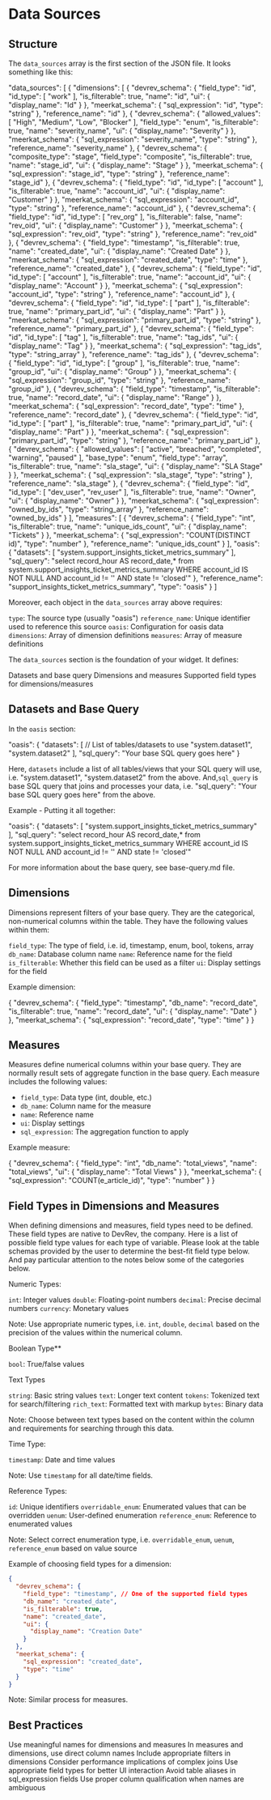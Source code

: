 # Data Sources

## Structure

The `data_sources` array is the first section of the JSON file. It looks something like this:

"data_sources": [
{
"dimensions": [
{
"devrev_schema": {
"field_type": "id",
"id_type": [
"work"
],
"is_filterable": true,
"name": "id",
"ui": {
"display_name": "Id"
}
},
"meerkat_schema": {
"sql_expression": "id",
"type": "string"
},
"reference_name": "id"
},
{
"devrev_schema": {
"allowed_values": [
"High",
"Medium",
"Low",
"Blocker"
],
"field_type": "enum",
"is_filterable": true,
"name": "severity_name",
"ui": {
"display_name": "Severity"
}
},
"meerkat_schema": {
"sql_expression": "severity_name",
"type": "string"
},
"reference_name": "severity_name"
},
{
"devrev_schema": {
"composite_type": "stage",
"field_type": "composite",
"is_filterable": true,
"name": "stage_id",
"ui": {
"display_name": "Stage"
}
},
"meerkat_schema": {
"sql_expression": "stage_id",
"type": "string"
},
"reference_name": "stage_id"
},
{
"devrev_schema": {
"field_type": "id",
"id_type": [
"account"
],
"is_filterable": true,
"name": "account_id",
"ui": {
"display_name": "Customer"
}
},
"meerkat_schema": {
"sql_expression": "account_id",
"type": "string"
},
"reference_name": "account_id"
},
{
"devrev_schema": {
"field_type": "id",
"id_type": [
"rev_org"
],
"is_filterable": false,
"name": "rev_oid",
"ui": {
"display_name": "Customer"
}
},
"meerkat_schema": {
"sql_expression": "rev_oid",
"type": "string"
},
"reference_name": "rev_oid"
},
{
"devrev_schema": {
"field_type": "timestamp",
"is_filterable": true,
"name": "created_date",
"ui": {
"display_name": "Created Date"
}
},
"meerkat_schema": {
"sql_expression": "created_date",
"type": "time"
},
"reference_name": "created_date"
},
{
"devrev_schema": {
"field_type": "id",
"id_type": [
"account"
],
"is_filterable": true,
"name": "account_id",
"ui": {
"display_name": "Account"
}
},
"meerkat_schema": {
"sql_expression": "account_id",
"type": "string"
},
"reference_name": "account_id"
},
{
"devrev_schema": {
"field_type": "id",
"id_type": [
"part"
],
"is_filterable": true,
"name": "primary_part_id",
"ui": {
"display_name": "Part"
}
},
"meerkat_schema": {
"sql_expression": "primary_part_id",
"type": "string"
},
"reference_name": "primary_part_id"
},
{
"devrev_schema": {
"field_type": "id",
"id_type": [
"tag"
],
"is_filterable": true,
"name": "tag_ids",
"ui": {
"display_name": "Tag"
}
},
"meerkat_schema": {
"sql_expression": "tag_ids",
"type": "string_array"
},
"reference_name": "tag_ids"
},
{
"devrev_schema": {
"field_type": "id",
"id_type": [
"group"
],
"is_filterable": true,
"name": "group_id",
"ui": {
"display_name": "Group"
}
},
"meerkat_schema": {
"sql_expression": "group_id",
"type": "string"
},
"reference_name": "group_id"
},
{
"devrev_schema": {
"field_type": "timestamp",
"is_filterable": true,
"name": "record_date",
"ui": {
"display_name": "Range"
}
},
"meerkat_schema": {
"sql_expression": "record_date",
"type": "time"
},
"reference_name": "record_date"
},
{
"devrev_schema": {
"field_type": "id",
"id_type": [
"part"
],
"is_filterable": true,
"name": "primary_part_id",
"ui": {
"display_name": "Part"
}
},
"meerkat_schema": {
"sql_expression": "primary_part_id",
"type": "string"
},
"reference_name": "primary_part_id"
},
{
"devrev_schema": {
"allowed_values": [
"active",
"breached",
"completed",
"warning",
"paused"
],
"base_type": "enum",
"field_type": "array",
"is_filterable": true,
"name": "sla_stage",
"ui": {
"display_name": "SLA Stage"
}
},
"meerkat_schema": {
"sql_expression": "sla_stage",
"type": "string"
},
"reference_name": "sla_stage"
},
{
"devrev_schema": {
"field_type": "id",
"id_type": [
"dev_user",
"rev_user"
],
"is_filterable": true,
"name": "Owner",
"ui": {
"display_name": "Owner"
}
},
"meerkat_schema": {
"sql_expression": "owned_by_ids",
"type": "string_array"
},
"reference_name": "owned_by_ids"
}
],
"measures": [
{
"devrev_schema": {
"field_type": "int",
"is_filterable": true,
"name": "unique_ids_count",
"ui": {
"display_name": "Tickets"
}
},
"meerkat_schema": {
"sql_expression": "COUNT(DISTINCT id)",
"type": "number"
},
"reference_name": "unique_ids_count"
}
],
"oasis": {
"datasets": [
"system.support_insights_ticket_metrics_summary"
],
"sql_query": "select record_hour AS record_date,\* from system.support_insights_ticket_metrics_summary WHERE account_id IS NOT NULL AND account_id != '' AND state != 'closed'"
},
"reference_name": "support_insights_ticket_metrics_summary",
"type": "oasis"
}
]

Moreover, each object in the `data_sources` array above requires:

`type`: The source type (usually "oasis")
`reference_name`: Unique identifier used to reference this source
`oasis`: Configuration for oasis data
`dimensions`: Array of dimension definitions
`measures`: Array of measure definitions

The `data_sources` section is the foundation of your widget. It defines:

Datasets and base query
Dimensions and measures
Supported field types for dimensions/measures

## Datasets and Base Query

In the `oasis` section:

"oasis": {
"datasets": [
// List of tables/datasets to use
"system.dataset1",
"system.dataset2"
],
"sql_query": "Your base SQL query goes here"
}

Here, `datasets` include a list of all tables/views that your SQL query will use, i.e.
"system.dataset1",
"system.dataset2"
from the above. And,`sql_query` is base SQL query that joins and processes your data, i.e.
"sql_query": "Your base SQL query goes here"
from the above.

Example - Putting it all together:

"oasis": {
"datasets": [
"system.support_insights_ticket_metrics_summary"
],
"sql_query": "select record_hour AS record_date,\* from system.support_insights_ticket_metrics_summary WHERE account_id IS NOT NULL AND account_id != '' AND state != 'closed'"

For more information about the base query, see base-query.md file.

## Dimensions

Dimensions represent filters of your base query. They are the categorical, non-numerical columns within the table.
They have the following values within them:

`field_type`: The type of field, i.e. id, timestamp, enum, bool, tokens, array
`db_name`: Database column name
`name`: Reference name for the field
`is_filterable`: Whether this field can be used as a filter
`ui`: Display settings for the field

Example dimension:

{
"devrev_schema": {
"field_type": "timestamp",
"db_name": "record_date",
"is_filterable": true,
"name": "record_date",
"ui": {
"display_name": "Date"
}
},
"meerkat_schema": {
"sql_expression": "record_date",
"type": "time"
}
}

## Measures

Measures define numerical columns within your base query. They are normally result sets of aggregate function in the base query.
Each measure includes the following values:

- `field_type`: Data type (int, double, etc.)
- `db_name`: Column name for the measure
- `name`: Reference name
- `ui`: Display settings
- `sql_expression`: The aggregation function to apply

Example measure:

{
"devrev_schema": {
"field_type": "int",
"db_name": "total_views",
"name": "total_views",
"ui": {
"display_name": "Total Views"
}
},
"meerkat_schema": {
"sql_expression": "COUNT(e_article_id)",
"type": "number"
}
}

## Field Types in Dimensions and Measures

When defining dimensions and measures, field types need to be defined.
These field types are native to DevRev, the company.
Here is a list of possible field type values for each type of variable.
Please look at the table schemas provided by the user to determine the best-fit field type below.
And pay particular attention to the notes below some of the categories below.

Numeric Types:

`int`: Integer values
`double`: Floating-point numbers
`decimal`: Precise decimal numbers
`currency`: Monetary values

Note: Use appropriate numeric types, i.e. `int`, `double`, `decimal` based on the precision of the values within the numerical column.

Boolean Type\*\*

`bool`: True/false values

Text Types

`string`: Basic string values
`text`: Longer text content
`tokens`: Tokenized text for search/filtering
`rich_text`: Formatted text with markup
`bytes`: Binary data

Note: Choose between text types based on the content within the column and requirements for searching through this data.

Time Type:

`timestamp`: Date and time values

Note: Use `timestamp` for all date/time fields.

Reference Types:

`id`: Unique identifiers
`overridable_enum`: Enumerated values that can be overridden
`uenum`: User-defined enumeration
`reference_enum`: Reference to enumerated values

Note: Select correct enumeration type, i.e. `overridable_enum`, `uenum`, `reference_enum` based on value source

Example of choosing field types for a dimension:

```json
{
  "devrev_schema": {
    "field_type": "timestamp", // One of the supported field types
    "db_name": "created_date",
    "is_filterable": true,
    "name": "created_date",
    "ui": {
      "display_name": "Creation Date"
    }
  },
  "meerkat_schema": {
    "sql_expression": "created_date",
    "type": "time"
  }
}
```

Note: Similar process for measures.

## Best Practices

Use meaningful names for dimensions and measures
In measures and dimensions, use direct column names
Include appropriate filters in dimensions
Consider performance implications of complex joins
Use appropriate field types for better UI interaction
Avoid table aliases in sql_expression fields
Use proper column qualification when names are ambiguous
